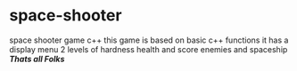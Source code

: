 # space-shooter
space shooter game c++
this game is based on basic c++ functions 
it has a display menu
2 levels of hardness 
health and score enemies and spaceship
***Thats all Folks***
